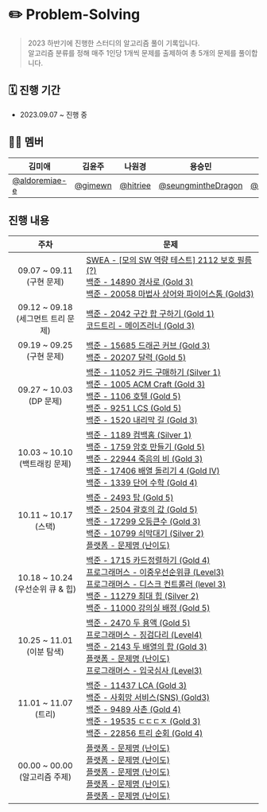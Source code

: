 # ✏️ Problem-Solving

> 2023 하반기에 진행한 스터디의 알고리즘 풀이 기록입니다. <br> 알고리즘 분류를 정해 매주 1인당 1개씩 문제를 출제하여 총 5개의 문제를 풀이합니다.

## 🗓️ 진행 기간

- 2023.09.07 ~ 진행 중

## 💁🏻 멤버

| 김미애                                           | 김윤주                               | 나원경                                 | 용승민                                                     | 정지은                                 |
| ------------------------------------------------ | ------------------------------------ | -------------------------------------- | ---------------------------------------------------------- | -------------------------------------- |
| [@aldoremiae-e](https://github.com/aldoremiae-e) | [@gimewn](https://github.com/gimewn) | [@hitriee](https://github.com/hitriee) | [@seungmintheDragon](https://github.com/seungmintheDragon) | [@zzz0105](https://github.com/zzz0105) |

## 진행 내용

|                 주차                  | 문제                                                         |
| :-----------------------------------: | ------------------------------------------------------------ |
|     09.07 ~ 09.11<br>(구현 문제)      | [SWEA - [모의 SW 역량 테스트] 2112 보호 필름 (?)](https://swexpertacademy.com/main/code/problem/problemDetail.do?contestProbId=AV5V1SYKAaUDFAWu) <br> [백준 - 14890 경사로 (Gold 3)](https://www.acmicpc.net/problem/14890) <br> [백준 - 20058 마법사 상어와 파이어스톰 (Gold3)](https://www.acmicpc.net/problem/20058) |
| 09.12 ~ 09.18<br>(세그먼트 트리 문제) | [백준 - 2042 구간 합 구하기 (Gold 1)](https://www.acmicpc.net/problem/2042) <br> [코드트리 - 메이즈러너 (Gold 3)](https://www.codetree.ai/training-field/frequent-problems/problems/maze-runner/description?page=3&pageSize=20) |
|     09.19 ~ 09.25<br>(구현 문제)      | [백준 - 15685 드래곤 커브 (Gold 3)](https://www.acmicpc.net/problem/15685) <br> [백준 - 20207 달력 (Gold 5)](https://www.acmicpc.net/problem/20207) |
|      09.27 ~ 10.03<br>(DP 문제)       | [백준 - 11052 카드 구매하기 (Silver 1)](https://www.acmicpc.net/problem/11052) <br> [백준 - 1005 ACM Craft (Gold 3)](https://www.acmicpc.net/problem/1005) <br> [백준 - 1106 호텔 (Gold 5)](https://www.acmicpc.net/problem/1106) <br> [백준 - 9251 LCS (Gold 5)](https://www.acmicpc.net/problem/9251) <br> [백준 - 1520 내리막 길 (Gold 3)](https://www.acmicpc.net/problem/1520) |
|  10.03 ~ 10.10 <br> (백트래킹 문제)   | [백준 - 1189 컴백홈 (Silver 1)](https://www.acmicpc.net/problem/1189) <br>[백준 - 1759 암호 만들기 (Gold 5)](https://www.acmicpc.net/problem/1759) <br>[백준 - 22944 죽음의 비 (Gold 3)](https://www.acmicpc.net/problem/22944) <br>[백준 - 17406 배열 돌리기 4 (Gold Ⅳ)](https://www.acmicpc.net/problem/17406) <br>[백준 - 1339 단어 수학 (Gold 4)](https://www.acmicpc.net/problem/1339) |
|       10.11 ~ 10.17 <br> (스택)       | [백준 - 2493 탑 (Gold 5)](https://www.acmicpc.net/problem/2493) <br>[백준 - 2504 괄호의 값 (Gold 5)](https://www.acmicpc.net/problem/2504) <br>[백준 - 17299 오등큰수 (Gold 3)](https://www.acmicpc.net/problem/17299) <br>[백준 - 10799 쇠막대기 (Silver 2)](https://www.acmicpc.net/problem/10799) <br>[플랫폼 - 문제명 (난이도)]() |
| 10.18 ~ 10.24 <br> (우선순위 큐 & 힙) | [백준 - 1715 카드정렬하기 (Gold 4)](https://www.acmicpc.net/problem/1715) <br>[프로그래머스 - 이중우선순위큐 (Level3)](https://school.programmers.co.kr/learn/courses/30/lessons/42628) <br>[프로그래머스 - 디스크 컨트롤러 (level 3)](https://school.programmers.co.kr/learn/courses/30/lessons/42627) <br>[백준 - 11279 최대 힙 (Silver 2)](https://www.acmicpc.net/problem/11279) <br>[백준 - 11000 강의실 배정 (Gold 5)](https://www.acmicpc.net/problem/11000) |
|    10.25 ~ 11.01 <br> (이분 탐색)     | [백준 - 2470 두 용액 (Gold 5)](https://www.acmicpc.net/problem/2470) <br>[프로그래머스 - 징검다리 (Level4)](https://school.programmers.co.kr/learn/courses/30/lessons/43236) <br>[백준 - 2143 두 배열의 합 (Gold 3)](https://www.acmicpc.net/problem/2143) <br>[플랫폼 - 문제명 (난이도)]() <br>[프로그래머스 - 입국심사 (Level3)](https://school.programmers.co.kr/learn/courses/30/lessons/43238) |
|       11.01 ~ 11.07 <br> (트리)       | [백준 - 11437 LCA  (Gold 3)](https://www.acmicpc.net/problem/11437) <br>[백준 - 사회망 서비스(SNS) (Gold3)](https://www.acmicpc.net/problem/2533) <br>[백준 - 9489 사촌 (Gold 4)](https://www.acmicpc.net/problem/9489) <br>[백준 - 19535 ㄷㄷㄷㅈ (Gold 3)](https://www.acmicpc.net/problem/19535) <br>[백준 - 22856 트리 순회 (Gold 4)](https://www.acmicpc.net/problem/22856) |
|  00.00 ~ 00.00 <br> (알고리즘 주제)   | [플랫폼 - 문제명 (난이도)]() <br>[플랫폼 - 문제명 (난이도)]() <br>[플랫폼 - 문제명 (난이도)]() <br>[플랫폼 - 문제명 (난이도)]() <br>[플랫폼 - 문제명 (난이도)]() |
